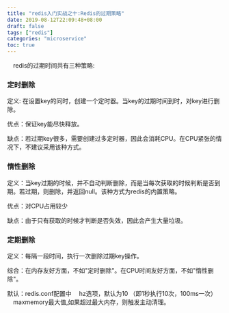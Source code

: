 ```yaml
---
title: "redis入门实战之十:Redis的过期策略"
date: 2019-08-12T22:09:48+08:00
draft: false
tags: ["redis"]
categories: "microservice"
toc: true
---
```

&emsp;redis的过期时间共有三种策略:
### 定时删除
定义: 在设置key的同时，创建一个定时器。当key的过期时间到时，对key进行删除。

优点：保证key能尽快释放。

缺点：若过期key很多，需要创建过多定时器，因此会消耗CPU。在CPU紧张的情况下，不建议采用该种方式。

### 惰性删除

定义：当key过期的时候，并不自动判断删除，而是当每次获取的时候判断是否到期。若过期，则删除，并返回null。该种方式为redis的内置策略。

优点：对CPU占用较少

缺点：由于只有获取的时候才判断是否失效，因此会产生大量垃圾。

### 定期删除

定义：每隔一段时间，执行一次删除过期key操作。

综合：在内存友好方面，不如"定时删除"。在CPU时间友好方面，不如"惰性删除"。

默认：redis.conf配置中
&emsp;hz选项，默认为10 （即1秒执行10次，100ms一次）
&emsp;maxmemory最大值,如果超过最大内存，则触发主动清理。